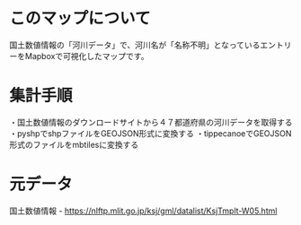 # このマップについて
 国土数値情報の「河川データ」で、河川名が「名称不明」となっているエントリーをMapboxで可視化したマップです。

# 集計手順
・国土数値情報のダウンロードサイトから４７都道府県の河川データを取得する
・pyshpでshpファイルをGEOJSON形式に変換する
・tippecanoeでGEOJSON形式のファイルをmbtilesに変換する

# 元データ 
国土数値情報 - https://nlftp.mlit.go.jp/ksj/gml/datalist/KsjTmplt-W05.html
